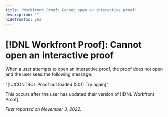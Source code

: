 ```yaml
---
title: "Workfront Proof: Cannot open an interactive proof"
description: ""
hidefromtoc: yes
---
```


# [!DNL Workfront Proof]: Cannot open an interactive proof

When a user attempts to open an interactive proof, the proof does not open and the user sees the following message:

"[!UICONTROL Proof not loaded (501) Try again]"

This occurs after the user has updated their version of [!DNL Workfront Proof].

_First reported on November 3, 2022._

